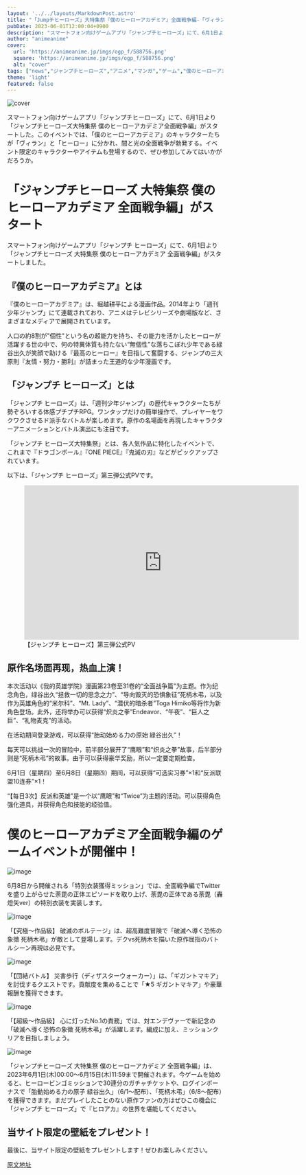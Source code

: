 ```yaml
---
layout: '../../layouts/MarkdownPost.astro'
title: "「Jumpチヒーローズ」大特集祭『僕のヒーローアカデミア』全面戦争編-「ヴィラン」と「ヒーロー」…闇と光の全面戦争が勃発！"
pubDate: 2023-06-01T12:00:04+0900
description: "スマートフォン向けゲームアプリ「ジャンプチヒーローズ」にて、6月1日より「ジャンプチヒーローズ大特集祭 僕のヒーローアカデミア全面戦争編」がスタートした。"
author: "animeanime"
cover:
  url: 'https://animeanime.jp/imgs/ogp_f/588756.png'
  square: 'https://animeanime.jp/imgs/ogp_f/588756.png'
  alt: "cover"
tags: ["news","ジャンプチヒーローズ","アニメ","マンガ","ゲーム","僕のヒーローアカデミア"]
theme: 'light'
featured: false
---
```


![cover](https://animeanime.jp/imgs/ogp_f/588756.png)

スマートフォン向けゲームアプリ「ジャンプチヒーローズ」にて、6月1日より「ジャンプチヒーローズ大特集祭 僕のヒーローアカデミア全面戦争編」がスタートした。このイベントでは、「僕のヒーローアカデミア」のキャラクターたちが「ヴィラン」と「ヒーロー」に分かれ、闇と光の全面戦争が勃発する。イベント限定のキャラクターやアイテムも登場するので、ぜひ参加してみてはいかがだろうか。

# 「ジャンプチヒーローズ 大特集祭 僕のヒーローアカデミア 全面戦争編」がスタート

スマートフォン向けゲームアプリ「ジャンプチ ヒーローズ」にて、6月1日より「ジャンプチヒーローズ 大特集祭 僕のヒーローアカデミア 全面戦争編」がスタートしました。

## 『僕のヒーローアカデミア』とは

『僕のヒーローアカデミア』は、堀越耕平による漫画作品。2014年より「週刊少年ジャンプ」にて連載されており、アニメはテレビシリーズや劇場版など、さまざまなメディアで展開されています。

人口の約8割が"個性"という名の超能力を持ち、その能力を活かしたヒーローが活躍する世の中で、何の特異体質も持たない“無個性”な落ちこぼれ少年である緑谷出久が笑顔で助ける『最高のヒーロー』を目指して奮闘する、ジャンプの三大原則『友情・努力・勝利』が詰まった王道的な少年漫画です。

## 「ジャンプチ ヒーローズ」とは

「ジャンプチ ヒーローズ」は、「週刊少年ジャンプ」の歴代キャラクターたちが勢ぞろいする体感プチプチRPG。ワンタップだけの簡単操作で、プレイヤーをワクワクさせるド派手なバトルが楽しめます。原作の名場面を再現したキャラクターアニメーションとバトル演出にも注目です。

「ジャンプチ ヒーローズ大特集祭」とは、各人気作品に特化したイベントで、これまで『ドラゴンボール』『ONE PIECE』『鬼滅の刃』などがピックアップされています。

以下は、「ジャンプチ ヒーローズ」第三弾公式PVです。

<figure class="ctms-editor-youtube">
  <iframe src="https://www.youtube.com/embed/W6ojNUBMfKQ?rel=0" width="640" height="360" max-width="100%" frameborder="0" allow="accelerometer; autoplay; encrypted-media; gyroscope; picture-in-picture" allowfullscreen=""></iframe>
  <figcaption>【ジャンプチ ヒーローズ】第三弾公式PV</figcaption>
</figure>
<h2>原作名场面再现，热血上演！</h2>

本次活动以《我的英雄学院》漫画第23卷至31卷的“全面战争篇”为主题。作为纪念角色，绿谷出久“拯救一切的思念之力”、“导向毁灭的恐惧象征”死柄木弔，以及作为英雄角色的“米尔科”、“Mt. Lady”、“潜伏的暗杀者”Toga Himiko等将作为新角色登场。此外，还将举办可以获得“炽炎之拳”Endeavor、“午夜”、“巨人之巨”、“礼物麦克”的活动。

在活动期间登录游戏，可以获得“胎动始める力の原始 緑谷出久”！

每天可以挑战一次的冒险中，前半部分展开了“鹰眼”和“炽炎之拳”故事，后半部分则是“死柄木弔”的故事。由于可以获得豪华奖励，所以一定要定期检查。

6月1日（星期四）至6月8日（星期四）期间，可以获得“可选实习券”×1和“反派联盟10连券”×1！

“【每日3次】反派和英雄”是一个以“鹰眼”和“Twice”为主题的活动。可以获得角色强化道具，并获得角色和技能的经验值。
# 僕のヒーローアカデミア全面戦争編のゲームイベントが開催中！

![image](https://animeanime.jp/imgs/zoom/588699.png)

6月8日から開催される「特別衣装獲得ミッション」では、全面戦争編でTwitterを盛り上がらせた荼毘の正体エピソードを取り上げ、荼毘の正体である荼毘（轟燈矢ver）の特別衣装を実装します。

![image](https://animeanime.jp/imgs/zoom/588701.png)

「【究極～作品級】 破滅のボルテージ」は、超高難度冒険で「破滅へ導く恐怖の象徴 死柄木弔」が敵として登場します。デクvs死柄木を描いた原作屈指のバトルシーン再現は必見です。

![image](https://animeanime.jp/imgs/zoom/588700.png)

「【団結バトル】 災害歩行（ディザスターウォーカー）」は、「ギガントマキア」を討伐するクエストです。貢献度を集めることで「★5 ギガントマキア」や豪華報酬を獲得できます。

![image](https://animeanime.jp/imgs/zoom/588745.png)

「【超級～作品級】 心に灯ったNo.1の責務」では、対エンデヴァーで新記念の「破滅へ導く恐怖の象徴 死柄木弔」が活躍します。編成に加え、ミッションクリアを目指しましょう。

![image](https://animeanime.jp/imgs/zoom/588746.png)

「ジャンプチヒーローズ 大特集祭 僕のヒーローアカデミア 全面戦争編」は、2023年6月1日(木)00:00～6月15日(木)11:59まで開催されます。今ゲームを始めると、ヒーロービンゴミッションで30連分のガチャチケットや、ログインボーナスで「胎動始める力の原子 緑谷出久」（6/1～配布）、「死柄木弔」（6/8～配布）を獲得できます。まだプレイしたことのない原作ファンの方はぜひこの機会に「ジャンプチ ヒーローズ」で『ヒロアカ』の世界を堪能してください。

## 当サイト限定の壁紙をプレゼント！

最後に、当サイト限定の壁紙をプレゼントします！ぜひお楽しみください。

[原文地址](https://animeanime.jp/article/2023/06/01/77675.html)